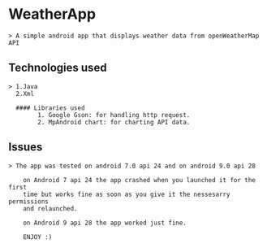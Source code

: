 # WeatherApp
    > A simple android app that displays weather data from openWeatherMap API
    
## Technologies used
    > 1.Java
      2.Xml
      
      #### Libraries used
            1. Google Gson: for handling http request.
            2. MpAndroid chart: for charting API data.
            
## Issues
    > The app was tested on android 7.0 api 24 and on android 9.0 api 28
    
        on Android 7 api 24 the app crashed when you launched it for the first 
        time but works fine as soon as you give it the nessesarry permissions
        and relaunched.
        
        on Android 9 api 28 the app worked just fine.
        
        ENJOY :)